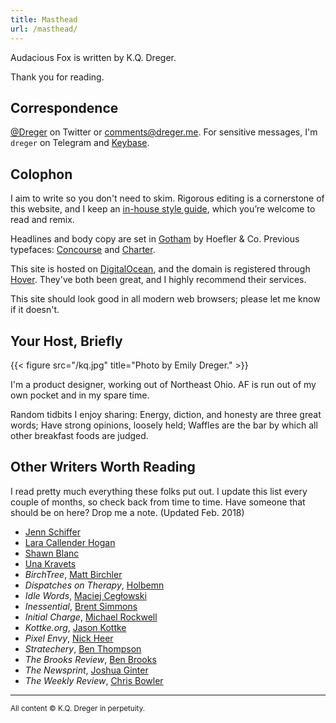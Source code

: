 ```yaml
---
title: Masthead
url: /masthead/
---
```


Audacious Fox is written by K.Q. Dreger. 

Thank you for reading.

## Correspondence

[@Dreger](https://twitter.com/dreger) on Twitter or <comments@dreger.me>. For sensitive messages, I'm `dreger` on Telegram and [Keybase][].

[keybase]: https://keybase.io/dreger 

## Colophon

I aim to write so you don't need to skim. Rigorous editing is a cornerstone of this website, and I keep an [in-house style guide](/projects/style-guide), which you’re welcome to read and remix. 

Headlines and body copy are set in [Gotham](https://www.typography.com/fonts/gotham/overview/) by Hoefler &amp; Co. Previous typefaces: [Concourse](http://practicaltypography.com/concourse.html) and [Charter](http://practicaltypography.com/charter.html). 

This site is hosted on [DigitalOcean](https://www.digitalocean.com), and the domain is registered through [Hover](http://hover.com). They've both been great, and I highly recommend their services. 

This site should look good in all modern web browsers; please let me know if it doesn't. 

## Your Host, Briefly 

{{< figure src="/kq.jpg" title="Photo by Emily Dreger." >}}

<!-- K.Q. Dreger is a scrawny, Ohio-raised farmboy who fell in love with his first computer way too early and spent the subsequent few years learning how it worked. When his parents told him to stop looking at a screen, he shifted his attention to his grandfather's heavy-as-hell Underwood typewriter and bam-bam-bam-bam-dinged a few OK stories, half a dozen letters to his family or himself, and an infinite number of [terrible first drafts](https://www.brainpickings.org/2013/11/22/bird-by-bird-anne-lamott/). He eventually got older, spent four years at college, and now lives with his wife and small dog in a two-story house where the roof occasionally leaks and there's a breeze coming through the fireplace, but the water is hot, the garage holds two cars, and there's a big enough yard for a small soccer goal, where his deteriorating skills in the sport are nonetheless practiced on warm summer nights. Somewhere along the way, probably back in high school, he wrote his first thing that wasn't complete garbage and posted it online. It was a tutorial on how to diagnose network connectivity issues with your home router. Six hours later, some cowardly anonymous jerk left a jerk(ish) comment saying how stupid they thought the post was. Two hours after that, K.Q. took down the article and deleted the blog. A number of years later, with thicker skin and a larger vocabulary, he started writing Audacious Fox. The topics shifted from router issues to whatever strikes the right tone of privacy, design, writing, or technology. The writing style is terse, sentences occasionally start with "and" even though people think you're not supposed to do that. And although the publishing schedule isn’t daily, when something new does hit [the front page](/), there’s a nonzero chance it’ll be worth your time. Audacious Fox will remain online forever or until the the proprietor dies. -->

I'm a product designer, working out of Northeast Ohio. AF is run out of my own pocket and in my spare time. 

Random tidbits I enjoy sharing: Energy, diction, and honesty are three great words; Have strong opinions, loosely held; Waffles are the bar by which all other breakfast foods are judged. 

## Other Writers Worth Reading 

I read pretty much everything these folks put out. I update this list every couple of months, so check back from time to time. Have someone that should be on here? Drop me a note. (Updated Feb. 2018)

- [Jenn Schiffer](https://medium.com/@jennschiffer)
- [Lara Callender Hogan](http://larahogan.me/blog/)
- [Shawn Blanc](https://shawnblanc.net)
- [Una Kravets](https://una.im/archive/#💁)
- _BirchTree_, [Matt Birchler](https://birchtree.me)
- _Dispatches on Therapy_, [Holbemn](http://holbemn.xyz)
- _Idle Words_, [Maciej Cegłowski](http://idlewords.com)
- _Inessential_, [Brent Simmons](http://inessential.com)
- _Initial Charge_, [Michael Rockwell](http://initialcharge.net)
- _Kottke.org_, [Jason Kottke](http://kottke.org)
- _Pixel Envy_, [Nick Heer](http://pxlnv.com)
- _Stratechery_, [Ben Thompson](https://stratechery.com)
- _The Brooks Review_, [Ben Brooks](https://brooksreview.net)
- _The Newsprint_, [Joshua Ginter](http://thenewsprint.co)
- _The Weekly Review_, [Chris Bowler](http://chrisbowler.com/journal)

<hr>

<p><small>All content &copy; K.Q. Dreger in perpetuity.</small></p>
